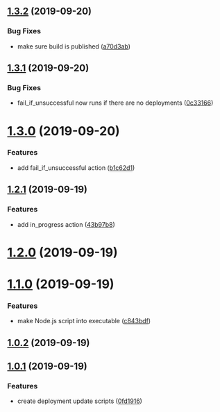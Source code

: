 ## [1.3.2](https://github.com/bwyap/github-deploy-status/compare/v1.3.1...v1.3.2) (2019-09-20)


### Bug Fixes

* make sure build is published ([a70d3ab](https://github.com/bwyap/github-deploy-status/commit/a70d3ab))



## [1.3.1](https://github.com/bwyap/github-deploy-status/compare/v1.3.0...v1.3.1) (2019-09-20)


### Bug Fixes

* fail_if_unsuccessful now runs if there are no deployments ([0c33166](https://github.com/bwyap/github-deploy-status/commit/0c33166))



# [1.3.0](https://github.com/bwyap/github-deploy-status/compare/v1.2.1...v1.3.0) (2019-09-20)


### Features

* add fail_if_unsuccessful action ([b1c62d1](https://github.com/bwyap/github-deploy-status/commit/b1c62d1))



## [1.2.1](https://github.com/bwyap/github-deploy-status/compare/v1.2.0...v1.2.1) (2019-09-19)


### Features

* add in_progress action ([43b97b8](https://github.com/bwyap/github-deploy-status/commit/43b97b8))



# [1.2.0](https://github.com/bwyap/github-deploy-status/compare/v1.1.0...v1.2.0) (2019-09-19)



# [1.1.0](https://github.com/bwyap/github-deploy-status/compare/v1.0.2...v1.1.0) (2019-09-19)


### Features

* make Node.js script into executable ([c843bdf](https://github.com/bwyap/github-deploy-status/commit/c843bdf))



## [1.0.2](https://github.com/bwyap/github-deploy-status/compare/v1.0.1...v1.0.2) (2019-09-19)



## [1.0.1](https://github.com/bwyap/github-deploy-status/compare/0fd1916...v1.0.1) (2019-09-19)


### Features

* create deployment update scripts ([0fd1916](https://github.com/bwyap/github-deploy-status/commit/0fd1916))



